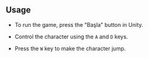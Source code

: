 ## Usage

- To run the game, press the "Başla" button in Unity.

- Control the character using the `A` and `D` keys.

- Press the `W` key to make the character jump.
